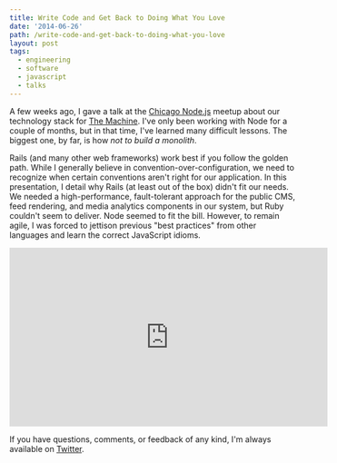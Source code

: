 ```yaml
---
title: Write Code and Get Back to Doing What You Love
date: '2014-06-26'
path: /write-code-and-get-back-to-doing-what-you-love
layout: post
tags:
  - engineering
  - software
  - javascript
  - talks
---
```

A few weeks ago, I gave a talk at the [Chicago Node.js](http://www.meetup.com/Chicago-Nodejs) meetup about our technology stack for [The Machine](http://machine.fm). I've only been working with Node for a couple of months, but in that time, I've learned many difficult lessons. The biggest one, by far, is how *not to build a monolith*.

Rails (and many other web frameworks) work best if you follow the golden path. While I generally believe in convention-over-configuration, we need to recognize when certain conventions aren't right for our application. In this presentation, I detail why Rails (at least out of the box) didn't fit our needs. We needed a high-performance, fault-tolerant approach for the public CMS, feed rendering, and media analytics components in our system, but Ruby couldn't seem to deliver. Node seemed to fit the bill. However, to remain agile, I was forced to jettison previous "best practices" from other languages and learn the correct JavaScript idioms.

<iframe width="560" height="315" src="https://www.youtube.com/embed/xgsZCC10z2s" frameborder="0" allowfullscreen></iframe>

If you have questions, comments, or feedback of any kind, I'm always available on [Twitter](http://twitter.com/nicholaswyoung).
